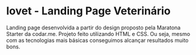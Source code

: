 # lovet - Landing Page Veterinário

Landing page desenvolvida a partir do design proposto pela Maratona Starter da codar.me. Projeto feito utilizando HTML e CSS.
Ou seja, mesmo com as tecnologias mais básicas conseguimos alcançar resultados muito bons.

